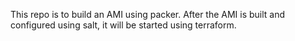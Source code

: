This repo is to build an AMI using packer. After the AMI is built and configured using salt, it will be started using terraform.